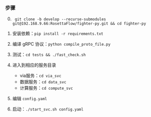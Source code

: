 ### 步骤
0. ` git clone -b develop --recurse-submodules git@192.168.9.66:RosettaFlow/fighter-py.git && cd fighter-py`

1. 安装依赖：`pip install -r requirements.txt`

2. 编译 gRPC 协议：`python compile_proto_file.py`

3. 测试：`cd tests && ./fast_check.sh`

4. 进入到相应的服务目录

     * via服务：`cd via_svc`
     * 数据服务：`cd data_svc`
     * 计算服务：`cd compute_svc`

5. 编辑 `config.yaml`

6. 启动：`./start_svc.sh config.yaml`
